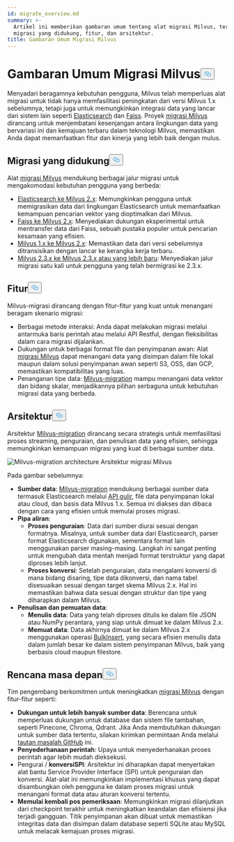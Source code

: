 ```yaml
---
id: migrate_overview.md
summary: >-
  Artikel ini memberikan gambaran umum tentang alat migrasi Milvus, termasuk
  migrasi yang didukung, fitur, dan arsitektur.
title: Gambaran Umum Migrasi Milvus
---
```

<h1 id="Milvus-Migration-Overview" class="common-anchor-header">Gambaran Umum Migrasi Milvus<button data-href="#Milvus-Migration-Overview" class="anchor-icon" translate="no">
      <svg translate="no"
        aria-hidden="true"
        focusable="false"
        height="20"
        version="1.1"
        viewBox="0 0 16 16"
        width="16"
      >
        <path
          fill="#0092E4"
          fill-rule="evenodd"
          d="M4 9h1v1H4c-1.5 0-3-1.69-3-3.5S2.55 3 4 3h4c1.45 0 3 1.69 3 3.5 0 1.41-.91 2.72-2 3.25V8.59c.58-.45 1-1.27 1-2.09C10 5.22 8.98 4 8 4H4c-.98 0-2 1.22-2 2.5S3 9 4 9zm9-3h-1v1h1c1 0 2 1.22 2 2.5S13.98 12 13 12H9c-.98 0-2-1.22-2-2.5 0-.83.42-1.64 1-2.09V6.25c-1.09.53-2 1.84-2 3.25C6 11.31 7.55 13 9 13h4c1.45 0 3-1.69 3-3.5S14.5 6 13 6z"
        ></path>
      </svg>
    </button></h1><p>Menyadari beragamnya kebutuhan pengguna, Milvus telah memperluas alat migrasi untuk tidak hanya memfasilitasi peningkatan dari versi Milvus 1.x sebelumnya, tetapi juga untuk memungkinkan integrasi data yang lancar dari sistem lain seperti <a href="https://www.elastic.co/guide/en/elasticsearch/reference/current/elasticsearch-intro.html">Elasticsearch</a> dan <a href="https://github.com/facebookresearch/faiss">Faiss</a>. Proyek <a href="https://github.com/zilliztech/milvus-migration">migrasi Milvus</a> dirancang untuk menjembatani kesenjangan antara lingkungan data yang bervariasi ini dan kemajuan terbaru dalam teknologi Milvus, memastikan Anda dapat memanfaatkan fitur dan kinerja yang lebih baik dengan mulus.</p>
<h2 id="Supported-migrations" class="common-anchor-header">Migrasi yang didukung<button data-href="#Supported-migrations" class="anchor-icon" translate="no">
      <svg translate="no"
        aria-hidden="true"
        focusable="false"
        height="20"
        version="1.1"
        viewBox="0 0 16 16"
        width="16"
      >
        <path
          fill="#0092E4"
          fill-rule="evenodd"
          d="M4 9h1v1H4c-1.5 0-3-1.69-3-3.5S2.55 3 4 3h4c1.45 0 3 1.69 3 3.5 0 1.41-.91 2.72-2 3.25V8.59c.58-.45 1-1.27 1-2.09C10 5.22 8.98 4 8 4H4c-.98 0-2 1.22-2 2.5S3 9 4 9zm9-3h-1v1h1c1 0 2 1.22 2 2.5S13.98 12 13 12H9c-.98 0-2-1.22-2-2.5 0-.83.42-1.64 1-2.09V6.25c-1.09.53-2 1.84-2 3.25C6 11.31 7.55 13 9 13h4c1.45 0 3-1.69 3-3.5S14.5 6 13 6z"
        ></path>
      </svg>
    </button></h2><p>Alat <a href="https://github.com/zilliztech/milvus-migration">migrasi Milvus</a> mendukung berbagai jalur migrasi untuk mengakomodasi kebutuhan pengguna yang berbeda:</p>
<ul>
<li><a href="/docs/id/es2m.md">Elasticsearch ke Milvus 2.x</a>: Memungkinkan pengguna untuk memigrasikan data dari lingkungan Elasticsearch untuk memanfaatkan kemampuan pencarian vektor yang dioptimalkan dari Milvus.</li>
<li><a href="/docs/id/f2m.md">Faiss ke Milvus 2.x</a>: Menyediakan dukungan eksperimental untuk mentransfer data dari Faiss, sebuah pustaka populer untuk pencarian kesamaan yang efisien.</li>
<li><a href="/docs/id/m2m.md">Milvus 1.x ke Milvus 2.x</a>: Memastikan data dari versi sebelumnya ditransisikan dengan lancar ke kerangka kerja terbaru.</li>
<li><a href="/docs/id/from-m2x.md">Milvus 2.3.x ke Milvus 2.3.x atau yang lebih baru</a>: Menyediakan jalur migrasi satu kali untuk pengguna yang telah bermigrasi ke 2.3.x.</li>
</ul>
<h2 id="Features" class="common-anchor-header">Fitur<button data-href="#Features" class="anchor-icon" translate="no">
      <svg translate="no"
        aria-hidden="true"
        focusable="false"
        height="20"
        version="1.1"
        viewBox="0 0 16 16"
        width="16"
      >
        <path
          fill="#0092E4"
          fill-rule="evenodd"
          d="M4 9h1v1H4c-1.5 0-3-1.69-3-3.5S2.55 3 4 3h4c1.45 0 3 1.69 3 3.5 0 1.41-.91 2.72-2 3.25V8.59c.58-.45 1-1.27 1-2.09C10 5.22 8.98 4 8 4H4c-.98 0-2 1.22-2 2.5S3 9 4 9zm9-3h-1v1h1c1 0 2 1.22 2 2.5S13.98 12 13 12H9c-.98 0-2-1.22-2-2.5 0-.83.42-1.64 1-2.09V6.25c-1.09.53-2 1.84-2 3.25C6 11.31 7.55 13 9 13h4c1.45 0 3-1.69 3-3.5S14.5 6 13 6z"
        ></path>
      </svg>
    </button></h2><p>Milvus-migrasi dirancang dengan fitur-fitur yang kuat untuk menangani beragam skenario migrasi:</p>
<ul>
<li>Berbagai metode interaksi: Anda dapat melakukan migrasi melalui antarmuka baris perintah atau melalui API Restful, dengan fleksibilitas dalam cara migrasi dijalankan.</li>
<li>Dukungan untuk berbagai format file dan penyimpanan awan: Alat <a href="https://github.com/zilliztech/milvus-migration">migrasi Milvus</a> dapat menangani data yang disimpan dalam file lokal maupun dalam solusi penyimpanan awan seperti S3, OSS, dan GCP, memastikan kompatibilitas yang luas.</li>
<li>Penanganan tipe data: <a href="https://github.com/zilliztech/milvus-migration">Milvus-migration</a> mampu menangani data vektor dan bidang skalar, menjadikannya pilihan serbaguna untuk kebutuhan migrasi data yang berbeda.</li>
</ul>
<h2 id="Architecture" class="common-anchor-header">Arsitektur<button data-href="#Architecture" class="anchor-icon" translate="no">
      <svg translate="no"
        aria-hidden="true"
        focusable="false"
        height="20"
        version="1.1"
        viewBox="0 0 16 16"
        width="16"
      >
        <path
          fill="#0092E4"
          fill-rule="evenodd"
          d="M4 9h1v1H4c-1.5 0-3-1.69-3-3.5S2.55 3 4 3h4c1.45 0 3 1.69 3 3.5 0 1.41-.91 2.72-2 3.25V8.59c.58-.45 1-1.27 1-2.09C10 5.22 8.98 4 8 4H4c-.98 0-2 1.22-2 2.5S3 9 4 9zm9-3h-1v1h1c1 0 2 1.22 2 2.5S13.98 12 13 12H9c-.98 0-2-1.22-2-2.5 0-.83.42-1.64 1-2.09V6.25c-1.09.53-2 1.84-2 3.25C6 11.31 7.55 13 9 13h4c1.45 0 3-1.69 3-3.5S14.5 6 13 6z"
        ></path>
      </svg>
    </button></h2><p>Arsitektur <a href="https://github.com/zilliztech/milvus-migration">Milvus-migration</a> dirancang secara strategis untuk memfasilitasi proses streaming, penguraian, dan penulisan data yang efisien, sehingga memungkinkan kemampuan migrasi yang kuat di berbagai sumber data.</p>
<p>
  
   <span class="img-wrapper"> <img translate="no" src="/docs/v2.5.x/assets/milvus-migration-architecture.jpeg" alt="Milvus-migration architecture" class="doc-image" id="milvus-migration-architecture" />
   </span> <span class="img-wrapper"> <span>Arsitektur migrasi Milvus</span> </span></p>
<p>Pada gambar sebelumnya:</p>
<ul>
<li><strong>Sumber data</strong>: <a href="https://github.com/zilliztech/milvus-migration">Milvus-migration</a> mendukung berbagai sumber data termasuk Elasticsearch melalui <a href="https://www.elastic.co/guide/en/elasticsearch/reference/current/scroll-api.html">API gulir</a>, file data penyimpanan lokal atau cloud, dan basis data Milvus 1.x. Semua ini diakses dan dibaca dengan cara yang efisien untuk memulai proses migrasi.</li>
<li><strong>Pipa aliran</strong>:<ul>
<li><strong>Proses penguraian</strong>: Data dari sumber diurai sesuai dengan formatnya. Misalnya, untuk sumber data dari Elasticsearch, parser format Elasticsearch digunakan, sementara format lain menggunakan parser masing-masing. Langkah ini sangat penting untuk mengubah data mentah menjadi format terstruktur yang dapat diproses lebih lanjut.</li>
<li><strong>Proses konversi</strong>: Setelah penguraian, data mengalami konversi di mana bidang disaring, tipe data dikonversi, dan nama tabel disesuaikan sesuai dengan target skema Milvus 2.x. Hal ini memastikan bahwa data sesuai dengan struktur dan tipe yang diharapkan dalam Milvus.</li>
</ul></li>
<li><strong>Penulisan dan pemuatan data</strong>:<ul>
<li><strong>Menulis data</strong>: Data yang telah diproses ditulis ke dalam file JSON atau NumPy perantara, yang siap untuk dimuat ke dalam Milvus 2.x.</li>
<li><strong>Memuat data</strong>: Data akhirnya dimuat ke dalam Milvus 2.x menggunakan operasi <a href="https://milvus.io/api-reference/pymilvus/v2.4.x/ORM/utility/do_bulk_insert.md">BulkInsert</a>, yang secara efisien menulis data dalam jumlah besar ke dalam sistem penyimpanan Milvus, baik yang berbasis cloud maupun filestore.</li>
</ul></li>
</ul>
<h2 id="Future-plans" class="common-anchor-header">Rencana masa depan<button data-href="#Future-plans" class="anchor-icon" translate="no">
      <svg translate="no"
        aria-hidden="true"
        focusable="false"
        height="20"
        version="1.1"
        viewBox="0 0 16 16"
        width="16"
      >
        <path
          fill="#0092E4"
          fill-rule="evenodd"
          d="M4 9h1v1H4c-1.5 0-3-1.69-3-3.5S2.55 3 4 3h4c1.45 0 3 1.69 3 3.5 0 1.41-.91 2.72-2 3.25V8.59c.58-.45 1-1.27 1-2.09C10 5.22 8.98 4 8 4H4c-.98 0-2 1.22-2 2.5S3 9 4 9zm9-3h-1v1h1c1 0 2 1.22 2 2.5S13.98 12 13 12H9c-.98 0-2-1.22-2-2.5 0-.83.42-1.64 1-2.09V6.25c-1.09.53-2 1.84-2 3.25C6 11.31 7.55 13 9 13h4c1.45 0 3-1.69 3-3.5S14.5 6 13 6z"
        ></path>
      </svg>
    </button></h2><p>Tim pengembang berkomitmen untuk meningkatkan <a href="https://github.com/zilliztech/milvus-migration">migrasi Milvus</a> dengan fitur-fitur seperti:</p>
<ul>
<li><strong>Dukungan untuk lebih banyak sumber data</strong>: Berencana untuk memperluas dukungan untuk database dan sistem file tambahan, seperti Pinecone, Chroma, Qdrant. Jika Anda membutuhkan dukungan untuk sumber data tertentu, silakan kirimkan permintaan Anda melalui <a href="https://github.com/zilliztech/milvus-migration/issues">tautan masalah GitHub</a> ini.</li>
<li><strong>Penyederhanaan perintah</strong>: Upaya untuk menyederhanakan proses perintah agar lebih mudah dieksekusi.</li>
<li>Pengurai / <strong>konversi</strong><strong>SPI</strong>: Arsitektur ini diharapkan dapat menyertakan alat bantu Service Provider Interface (SPI) untuk penguraian dan konversi. Alat-alat ini memungkinkan implementasi khusus yang dapat disambungkan oleh pengguna ke dalam proses migrasi untuk menangani format data atau aturan konversi tertentu.</li>
<li><strong>Memulai kembali pos pemeriksaan</strong>: Memungkinkan migrasi dilanjutkan dari checkpoint terakhir untuk meningkatkan keandalan dan efisiensi jika terjadi gangguan. Titik penyimpanan akan dibuat untuk memastikan integritas data dan disimpan dalam database seperti SQLite atau MySQL untuk melacak kemajuan proses migrasi.</li>
</ul>
